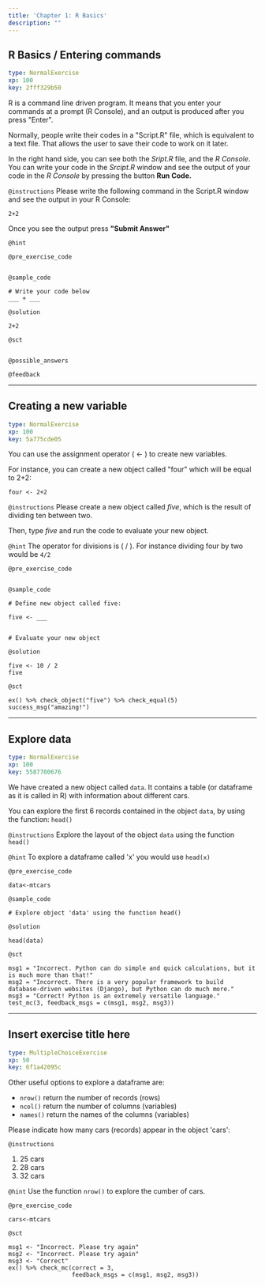 ```yaml
---
title: 'Chapter 1: R Basics'
description: ""
---
```


## R Basics / Entering commands

```yaml
type: NormalExercise 
xp: 100 
key: 2fff329b50   
```


R is a command line driven program. It means that you enter your commands at a prompt (R Console), and an output is produced after you press "Enter".

Normally, people write their codes in a "Script.R" file, which is equivalent to a text file. That allows the user to save their code to work on it later.  

In the right hand side, you can see both the _Sript.R_ file, and the _R Console_. You can write your code in the _Srcipt.R_ window and see the output of your code in the _R Console_ by pressing the button **Run Code.**


`@instructions`
Please write the following command in the Script.R window and see the output in your R Console:

`` 2+2 ``

Once you see the output press **"Submit Answer"**

`@hint`


`@pre_exercise_code`

```{r}

```


`@sample_code`

```{r}
# Write your code below
___ + ___
```


`@solution`

```{r}
2+2
```


`@sct`

```{r}

```


`@possible_answers`


`@feedback`


---

## Creating a new variable

```yaml
type: NormalExercise 
xp: 100 
key: 5a775cde05   
```


You can use the assignment operator ( <- ) to create new variables.

For instance, you can create a new object called "four" which will be equal to 2+2:

`four <- 2+2`


`@instructions`
Please create a new object called _five_, which is the result of dividing ten between two.

Then, type _five_ and run the code to evaluate your new object.

`@hint`
The operator for divisions is ( / ). For instance dividing four by two would be `4/2`

`@pre_exercise_code`

```{r}

```


`@sample_code`

```{r}
# Define new object called five:

five <- ___


# Evaluate your new object
```


`@solution`

```{r}
five <- 10 / 2
five
```


`@sct`

```{r}
ex() %>% check_object("five") %>% check_equal(5)
success_msg("amazing!")
```


---

## Explore data

```yaml
type: NormalExercise 
xp: 100 
key: 5587700676   
```


We have created a new object called `data`. It contains a table (or dataframe as it is called in R) with information about different cars.

You can explore the first 6 records contained in the object `data`, by using the function:
`head()`


`@instructions`
Explore the layout of the object `data` using the function `head()`

`@hint`
To explore a dataframe called 'x' you would use `head(x)`

`@pre_exercise_code`

```{r}
data<-mtcars
```


`@sample_code`

```{r}
# Explore object 'data' using the function head()
```


`@solution`

```{r}
head(data)
```


`@sct`

```{r}
msg1 = "Incorrect. Python can do simple and quick calculations, but it is much more than that!"
msg2 = "Incorrect. There is a very popular framework to build database-driven websites (Django), but Python can do much more."
msg3 = "Correct! Python is an extremely versatile language."
test_mc(3, feedback_msgs = c(msg1, msg2, msg3))
```


---

## Insert exercise title here

```yaml
type: MultipleChoiceExercise 
xp: 50 
key: 6f1a42095c   
```


Other useful options to explore a dataframe are:

- `nrow()`  return the number of records (rows)
- `ncol()`  return the number of columns (variables)
- `names()` return the names of the columns (variables) 

Please indicate how many cars (records) appear in the object 'cars':


`@instructions`
1. 25 cars
2. 28 cars
3. 32 cars

`@hint`
Use the function `nrow()` to explore the cumber of cars.

`@pre_exercise_code`

```{r}
cars<-mtcars
```


`@sct`

```{r}
msg1 <- "Incorrect. Please try again" 
msg2 <- "Incorrect. Please try again"
msg3 <- "Correct"
ex() %>% check_mc(correct = 3,
                  feedback_msgs = c(msg1, msg2, msg3))
```



